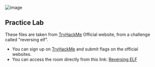 ![image](https://github.com/Cyber-Security-Club-HTU/CTF-Training/assets/75253629/c652bc04-8c14-458a-8ea6-f5b9af44c8e5)

## Practice Lab

These files are taken from [TryHackMe](https://tryhackme.com) Official website, from a challenge called "reversing elf".
- You can sign up on [TryHackMe](https://tryhackme.com/signup) and submit flags on the official websites.
- You can access the room directly from this link: [Reversing ELF](https://tryhackme.com/room/reverselfiles)

